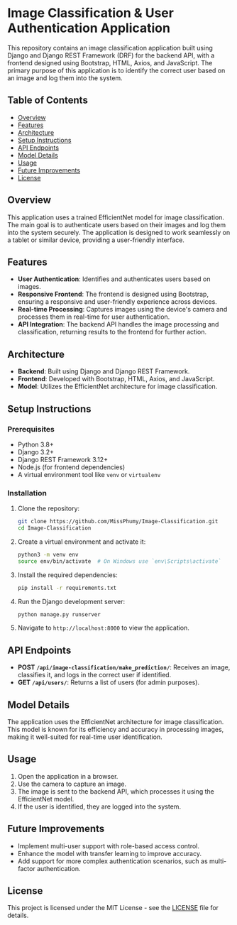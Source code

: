 # Image Classification & User Authentication Application

This repository contains an image classification application built using Django and Django REST Framework (DRF) for the backend API, with a frontend designed using Bootstrap, HTML, Axios, and JavaScript. The primary purpose of this application is to identify the correct user based on an image and log them into the system.

## Table of Contents

- [Overview](#overview)
- [Features](#features)
- [Architecture](#architecture)
- [Setup Instructions](#setup-instructions)
- [API Endpoints](#api-endpoints)
- [Model Details](#model-details)
- [Usage](#usage)
- [Future Improvements](#future-improvements)
- [License](#license)

## Overview

This application uses a trained EfficientNet model for image classification. The main goal is to authenticate users based on their images and log them into the system securely. The application is designed to work seamlessly on a tablet or similar device, providing a user-friendly interface.

## Features

- **User Authentication**: Identifies and authenticates users based on images.
- **Responsive Frontend**: The frontend is designed using Bootstrap, ensuring a responsive and user-friendly experience across devices.
- **Real-time Processing**: Captures images using the device's camera and processes them in real-time for user authentication.
- **API Integration**: The backend API handles the image processing and classification, returning results to the frontend for further action.

## Architecture

- **Backend**: Built using Django and Django REST Framework.
- **Frontend**: Developed with Bootstrap, HTML, Axios, and JavaScript.
- **Model**: Utilizes the EfficientNet architecture for image classification.

## Setup Instructions

### Prerequisites

- Python 3.8+
- Django 3.2+
- Django REST Framework 3.12+
- Node.js (for frontend dependencies)
- A virtual environment tool like `venv` or `virtualenv`

### Installation

1. Clone the repository:
    ```bash
    git clone https://github.com/MissPhumy/Image-Classification.git
    cd Image-Classification
    ```

2. Create a virtual environment and activate it:
    ```bash
    python3 -m venv env
    source env/bin/activate  # On Windows use `env\Scripts\activate`
    ```

3. Install the required dependencies:
    ```bash
    pip install -r requirements.txt
    ```

4. Run the Django development server:
    ```bash
    python manage.py runserver
    ```

5. Navigate to `http://localhost:8000` to view the application.

## API Endpoints

- **POST `/api/image-classification/make_prediction/`**: Receives an image, classifies it, and logs in the correct user if identified.
- **GET `/api/users/`**: Returns a list of users (for admin purposes).

## Model Details

The application uses the EfficientNet architecture for image classification. This model is known for its efficiency and accuracy in processing images, making it well-suited for real-time user identification.

## Usage

1. Open the application in a browser.
2. Use the camera to capture an image.
3. The image is sent to the backend API, which processes it using the EfficientNet model.
4. If the user is identified, they are logged into the system.

## Future Improvements

- Implement multi-user support with role-based access control.
- Enhance the model with transfer learning to improve accuracy.
- Add support for more complex authentication scenarios, such as multi-factor authentication.

## License

This project is licensed under the MIT License - see the [LICENSE](LICENSE) file for details.
